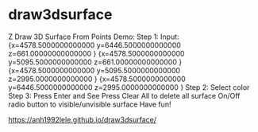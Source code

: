 # draw3dsurface
Z Draw 3D Surface From Points
Demo:
Step 1:
Input:
{x=4578.5000000000000 y=6446.5000000000000 z=661.00000000000000 }
{x=4578.5000000000000 y=5095.5000000000000 z=661.00000000000000 }
{x=4578.5000000000000 y=5095.5000000000000 z=2995.0000000000000 }
{x=4578.5000000000000 y=6446.5000000000000 z=2995.0000000000000 }
Step 2:
Select color
Step 3:
Press Enter and See
Press Clear All to delete all surface
On/Off radio button to visible/unvisible surface
Have fun!

https://anh1992lele.github.io/draw3dsurface/

